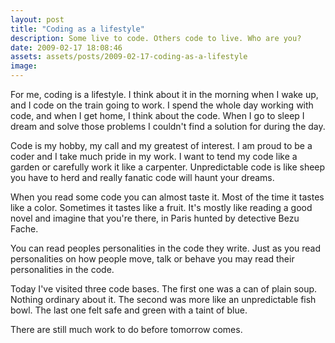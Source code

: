 ```yaml
---
layout: post
title: "Coding as a lifestyle"
description: Some live to code. Others code to live. Who are you?
date: 2009-02-17 18:08:46
assets: assets/posts/2009-02-17-coding-as-a-lifestyle
image: 
---
```


For me, coding is a lifestyle. I think about it in the morning when I wake up, and I code on the train going to work. I spend the whole day working with code, and when I get home, I think about the code. When I go to sleep I dream and solve those problems I couldn't find a solution for during the day.

Code is my hobby, my call and my greatest of interest. I am proud to be a coder and I take much pride in my work. I want to tend my code like a garden or carefully work it like a carpenter. Unpredictable code is like sheep you have to herd and really fanatic code will haunt your dreams.

When you read some code you can almost taste it. Most of the time it tastes like a color. Sometimes it tastes like a fruit. It's mostly like reading a good novel and imagine that you're there, in Paris hunted by detective Bezu Fache.

You can read peoples personalities in the code they write. Just as you read personalities on how people move, talk or behave you may read their personalities in the code.

Today I've visited three code bases. The first one was a can of plain soup. Nothing ordinary about it. The second was more like an unpredictable fish bowl. The last one felt safe and green with a taint of blue.

There are still much work to do before tomorrow comes.
